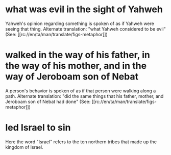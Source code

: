 # what was evil in the sight of Yahweh

Yahweh's opinion regarding something is spoken of as if Yahweh were seeing that thing. Alternate translation: "what Yahweh considered to be evil" (See: [[rc://en/ta/man/translate/figs-metaphor]])

# walked in the way of his father, in the way of his mother, and in the way of Jeroboam son of Nebat

A person's behavior is spoken of as if that person were walking along a path. Alternate translation: "did the same things that his father, mother, and Jeroboam son of Nebat had done" (See: [[rc://en/ta/man/translate/figs-metaphor]])

# led Israel to sin

Here the word "Israel" refers to the ten northern tribes that made up the kingdom of Israel.

